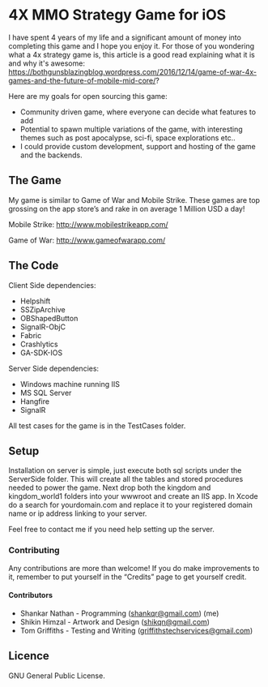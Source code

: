 # 4X MMO Strategy Game for iOS

I have spent 4 years of my life and a significant amount of money into completing this game and I hope you enjoy it.
For those of you wondering what a 4x strategy game is, this article is a good read explaining what it is and why it's awesome: https://bothgunsblazingblog.wordpress.com/2016/12/14/game-of-war-4x-games-and-the-future-of-mobile-mid-core/?

Here are my goals for open sourcing this game:

* Community driven game, where everyone can decide what features to add
* Potential to spawn multiple variations of the game, with interesting themes such as post apocalypse, sci-fi, space explorations etc..
* I could provide custom development, support and hosting of the game and the backends.

## The Game

My game is similar to Game of War and Mobile Strike. These games are top grossing on the app store’s and rake in on average 1 Million USD a day!

Mobile Strike:
http://www.mobilestrikeapp.com/

Game of War:
http://www.gameofwarapp.com/


## The Code

Client Side dependencies:

* Helpshift
* SSZipArchive
* OBShapedButton
* SignalR-ObjC
* Fabric
* Crashlytics
* GA-SDK-IOS

Server Side dependencies:

* Windows machine running IIS
* MS SQL Server
* Hangfire
* SignalR

All test cases for the game is in the TestCases folder.

## Setup

Installation on server is simple, just execute both sql scripts under the ServerSide folder. This will create all the tables and stored procedures needed to power the game. Next drop both the kingdom and kingdom_world1 folders into your wwwroot and create an IIS app. In Xcode do a search for yourdomain.com and replace it to your registered domain name or ip address linking to your server.

Feel free to contact me if you need help setting up the server.


### Contributing

Any contributions are more than welcome! If you do make improvements to it, remember to put yourself in the “Credits” page to get yourself credit.

#### Contributors

* Shankar Nathan - Programming (shankqr@gmail.com) (me)
* Shikin Himzal - Artwork and Design (shikqn@gmail.com)
* Tom Griffiths - Testing and Writing (griffithstechservices@gmail.com)


## Licence

GNU General Public License.
